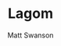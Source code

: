 ---
title: "Lagom"
github: https://github.com/swanson/lagom
demo: http://lagom.mdswanson.com/
author: Matt Swanson
draft: true
ssg:
  - Jekyll
cms:
  - No Cms
---